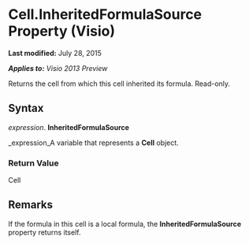 
# Cell.InheritedFormulaSource Property (Visio)

 **Last modified:** July 28, 2015

 _**Applies to:** Visio 2013 Preview_

Returns the cell from which this cell inherited its formula. Read-only.


## Syntax

 _expression_. **InheritedFormulaSource**

 _expression_A variable that represents a  **Cell** object.


### Return Value

Cell


## Remarks

If the formula in this cell is a local formula, the  **InheritedFormulaSource** property returns itself.

